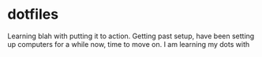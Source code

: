 # dotfiles

Learning blah with
putting it to action. Getting past setup, have been setting up computers for a while now, time to move on.
I am learning my dots with []()
